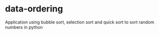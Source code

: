 # data-ordering
Application using bubble sort, selection sort and quick sort to sort random numbers in python
